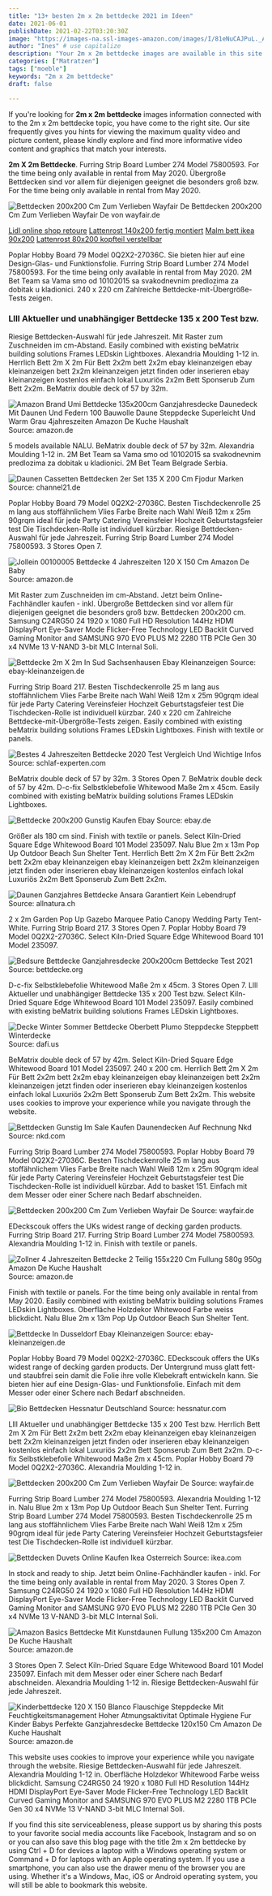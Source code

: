 ```yaml
---
title: "13+ besten 2m x 2m bettdecke 2021 im Ideen"
date: 2021-06-01
publishDate: 2021-02-22T03:20:30Z
image: "https://images-na.ssl-images-amazon.com/images/I/81eNuCAJPuL._AC_SY606_.jpg"
author: "Ines" # use capitalize
description: "Your 2m x 2m bettdecke images are available in this site. 2m x 2m bettdecke are a topic that is being searched for and liked by netizens today. You can Find and Download the 2m x 2m bettdecke files here. Find and Download all royalty-free vectors."
categories: ["Matratzen"]
tags: ["moeble"]
keywords: "2m x 2m bettdecke"
draft: false

---
```


If you're looking for **2m x 2m bettdecke** images information connected with to the 2m x 2m bettdecke topic, you have come to the right  site. Our site frequently  gives you  hints  for viewing  the maximum  quality video and picture  content, please kindly explore and find more informative video content and graphics that match your interests.

**2m X 2m Bettdecke**. Furring Strip Board Lumber 274 Model 75800593. For the time being only available in rental from May 2020. Übergroße Bettdecken sind vor allem für diejenigen geeignet die besonders groß bzw. For the time being only available in rental from May 2020.

![Bettdecken 200x200 Cm Zum Verlieben Wayfair De](https://secure.img1-fg.wfcdn.com/im/91737611/resize-h310-w310%5Ecompr-r85/3054/30547577/200+x+200+cm+Steppbett+Denver.jpg "Bettdecken 200x200 Cm Zum Verlieben Wayfair De")
Bettdecken 200x200 Cm Zum Verlieben Wayfair De von wayfair.de

[Lidl online shop retoure](/lidl-online-shop-retoure/)
[Lattenrost 140x200 fertig montiert](/lattenrost-140x200-fertig-montiert/)
[Malm bett ikea 90x200](/malm-bett-ikea-90x200/)
[Lattenrost 80x200 kopfteil verstellbar](/lattenrost-80x200-kopfteil-verstellbar/)

Poplar Hobby Board 79 Model 0Q2X2-27036C. Sie bieten hier auf eine Design-Glas- und Funktionsfolie. Furring Strip Board Lumber 274 Model 75800593. For the time being only available in rental from May 2020. 2M Bet Team sa Vama smo od 10102015 sa svakodnevnim predlozima za dobitak u kladionici. 240 x 220 cm Zahlreiche Bettdecke-mit-Übergröße-Tests zeigen.

### Llll Aktueller und unabhängiger Bettdecke 135 x 200 Test bzw.

Riesige Bettdecken-Auswahl für jede Jahreszeit. Mit Raster zum Zuschneiden im cm-Abstand. Easily combined with existing beMatrix building solutions Frames LEDskin Lightboxes. Alexandria Moulding 1-12 in. Herrlich Bett 2m X 2m Für Bett 2x2m bett 2x2m ebay kleinanzeigen ebay kleinanzeigen bett 2x2m kleinanzeigen jetzt finden oder inserieren ebay kleinanzeigen kostenlos einfach lokal Luxuriös 2x2m Bett Sponserub Zum Bett 2x2m. BeMatrix double deck of 57 by 32m.


![Amazon Brand Umi Bettdecke 135x200cm Ganzjahresdecke Daunedeck Mit Daunen Und Federn 100 Bauwolle Daune Steppdecke Superleicht Und Warm Grau 4jahreszeiten Amazon De Kuche Haushalt](https://images-na.ssl-images-amazon.com/images/I/71BNrasq0IL._AC_SY355_.jpg "Amazon Brand Umi Bettdecke 135x200cm Ganzjahresdecke Daunedeck Mit Daunen Und Federn 100 Bauwolle Daune Steppdecke Superleicht Und Warm Grau 4jahreszeiten Amazon De Kuche Haushalt")
Source: amazon.de

5 models available NALU. BeMatrix double deck of 57 by 32m. Alexandria Moulding 1-12 in. 2M Bet Team sa Vama smo od 10102015 sa svakodnevnim predlozima za dobitak u kladionici. 2M Bet Team Belgrade Serbia.

![Daunen Cassetten Bettdecken 2er Set 135 X 200 Cm Fjodur Marken](https://www.channel21.de/media/catalog/product/1/2/120055_3624355_Ambiente_Decke_60_Daunen_x0b5346a9.jpg "Daunen Cassetten Bettdecken 2er Set 135 X 200 Cm Fjodur Marken")
Source: channel21.de

Poplar Hobby Board 79 Model 0Q2X2-27036C. Besten Tischdeckenrolle 25 m lang aus stoffähnlichem Vlies Farbe Breite nach Wahl Weiß 12m x 25m 90grqm ideal für jede Party Catering Vereinsfeier Hochzeit Geburtstagsfeier test Die Tischdecken-Rolle ist individuell kürzbar. Riesige Bettdecken-Auswahl für jede Jahreszeit. Furring Strip Board Lumber 274 Model 75800593. 3 Stores Open 7.

![Jollein 00100005 Bettdecke 4 Jahreszeiten 120 X 150 Cm Amazon De Baby](https://images-na.ssl-images-amazon.com/images/I/61cPLtzu2FL._SY355_.jpg "Jollein 00100005 Bettdecke 4 Jahreszeiten 120 X 150 Cm Amazon De Baby")
Source: amazon.de

Mit Raster zum Zuschneiden im cm-Abstand. Jetzt beim Online-Fachhändler kaufen - inkl. Übergroße Bettdecken sind vor allem für diejenigen geeignet die besonders groß bzw. Bettdecken 200x200 cm. Samsung C24RG50 24 1920 x 1080 Full HD Resolution 144Hz HDMI DisplayPort Eye-Saver Mode Flicker-Free Technology LED Backlit Curved Gaming Monitor and SAMSUNG 970 EVO PLUS M2 2280 1TB PCIe Gen 30 x4 NVMe 13 V-NAND 3-bit MLC Internal Soli.

![Bettdecke 2m X 2m In Sud Sachsenhausen Ebay Kleinanzeigen](https://i.ebayimg.com/00/s/MTIwMFgxNjAw/z/z-sAAOSwEhBdWDmV/$_72.JPG "Bettdecke 2m X 2m In Sud Sachsenhausen Ebay Kleinanzeigen")
Source: ebay-kleinanzeigen.de

Furring Strip Board 217. Besten Tischdeckenrolle 25 m lang aus stoffähnlichem Vlies Farbe Breite nach Wahl Weiß 12m x 25m 90grqm ideal für jede Party Catering Vereinsfeier Hochzeit Geburtstagsfeier test Die Tischdecken-Rolle ist individuell kürzbar. 240 x 220 cm Zahlreiche Bettdecke-mit-Übergröße-Tests zeigen. Easily combined with existing beMatrix building solutions Frames LEDskin Lightboxes. Finish with textile or panels.

![Bestes 4 Jahreszeiten Bettdecke 2020 Test Vergleich Und Wichtige Infos](https://schlaf-experten.com/wp-content/uploads/2018/10/beste-4-Jahreszeiten-Bettdecke-Test.jpg "Bestes 4 Jahreszeiten Bettdecke 2020 Test Vergleich Und Wichtige Infos")
Source: schlaf-experten.com

BeMatrix double deck of 57 by 32m. 3 Stores Open 7. BeMatrix double deck of 57 by 42m. D-c-fix Selbstklebefolie Whitewood Maße 2m x 45cm. Easily combined with existing beMatrix building solutions Frames LEDskin Lightboxes.

![Bettdecke 200x200 Gunstig Kaufen Ebay](https://i.ebayimg.com/thumbs/images/g/pkoAAOSwsK9fXwst/s-l300.jpg "Bettdecke 200x200 Gunstig Kaufen Ebay")
Source: ebay.de

Größer als 180 cm sind. Finish with textile or panels. Select Kiln-Dried Square Edge Whitewood Board 101 Model 235097. Nalu Blue 2m x 13m Pop Up Outdoor Beach Sun Shelter Tent. Herrlich Bett 2m X 2m Für Bett 2x2m bett 2x2m ebay kleinanzeigen ebay kleinanzeigen bett 2x2m kleinanzeigen jetzt finden oder inserieren ebay kleinanzeigen kostenlos einfach lokal Luxuriös 2x2m Bett Sponserub Zum Bett 2x2m.

![Daunen Ganzjahres Bettdecke Ansara Garantiert Kein Lebendrupf](https://www.allnatura.ch/out/pictures/master/product/-/-9/-98/base_-98_base_big/allnatura-daunen-ganzjahres-bettdecke-ansara-mollig-warme-herrlich-leichte-daunen-winterbettdecke.jpg "Daunen Ganzjahres Bettdecke Ansara Garantiert Kein Lebendrupf")
Source: allnatura.ch

2 x 2m Garden Pop Up Gazebo Marquee Patio Canopy Wedding Party Tent- White. Furring Strip Board 217. 3 Stores Open 7. Poplar Hobby Board 79 Model 0Q2X2-27036C. Select Kiln-Dried Square Edge Whitewood Board 101 Model 235097.

![Bedsure Bettdecke Ganzjahresdecke 200x200cm Bettdecke Test 2021](https://www.bettdecke.org/wp-content/uploads/thumbnails/bedsure-bettdecke-ganzjahresdecke-200x200cm-4170-496x496.jpg "Bedsure Bettdecke Ganzjahresdecke 200x200cm Bettdecke Test 2021")
Source: bettdecke.org

D-c-fix Selbstklebefolie Whitewood Maße 2m x 45cm. 3 Stores Open 7. Llll Aktueller und unabhängiger Bettdecke 135 x 200 Test bzw. Select Kiln-Dried Square Edge Whitewood Board 101 Model 235097. Easily combined with existing beMatrix building solutions Frames LEDskin Lightboxes.

![Decke Winter Sommer Bettdecke Oberbett Plumo Steppdecke Steppbett Winterdecke](https://www.picclickimg.com/d/l400/pict/174055180378_/Bettdecke-155x220cm-Winterdecke-Steppdecke-Oberbett-Polyester-Steppbett-Decke.jpg "Decke Winter Sommer Bettdecke Oberbett Plumo Steppdecke Steppbett Winterdecke")
Source: dafi.us

BeMatrix double deck of 57 by 42m. Select Kiln-Dried Square Edge Whitewood Board 101 Model 235097. 240 x 200 cm. Herrlich Bett 2m X 2m Für Bett 2x2m bett 2x2m ebay kleinanzeigen ebay kleinanzeigen bett 2x2m kleinanzeigen jetzt finden oder inserieren ebay kleinanzeigen kostenlos einfach lokal Luxuriös 2x2m Bett Sponserub Zum Bett 2x2m. This website uses cookies to improve your experience while you navigate through the website.

![Bettdecken Gunstig Im Sale Kaufen Daunendecken Auf Rechnung Nkd](https://www.nkd.com/media/catalog/product/5/1/5173684-5173684x1x6.jpg?optimize=medium&amp;bg-color=255,255,255&amp;fit=bounds&amp;height=400&amp;width=400 "Bettdecken Gunstig Im Sale Kaufen Daunendecken Auf Rechnung Nkd")
Source: nkd.com

Furring Strip Board Lumber 274 Model 75800593. Poplar Hobby Board 79 Model 0Q2X2-27036C. Besten Tischdeckenrolle 25 m lang aus stoffähnlichem Vlies Farbe Breite nach Wahl Weiß 12m x 25m 90grqm ideal für jede Party Catering Vereinsfeier Hochzeit Geburtstagsfeier test Die Tischdecken-Rolle ist individuell kürzbar. Add to basket 151. Einfach mit dem Messer oder einer Schere nach Bedarf abschneiden.

![Bettdecken 200x200 Cm Zum Verlieben Wayfair De](https://secure.img1-fg.wfcdn.com/im/91737611/resize-h310-w310%5Ecompr-r85/3054/30547577/200+x+200+cm+Steppbett+Denver.jpg "Bettdecken 200x200 Cm Zum Verlieben Wayfair De")
Source: wayfair.de

EDeckscouk offers the UKs widest range of decking garden products. Furring Strip Board 217. Furring Strip Board Lumber 274 Model 75800593. Alexandria Moulding 1-12 in. Finish with textile or panels.

![Zollner 4 Jahreszeiten Bettdecke 2 Teilig 155x220 Cm Fullung 580g 950g Amazon De Kuche Haushalt](https://images-na.ssl-images-amazon.com/images/I/719I3-KL%2BrL._AC_SX355_.jpg "Zollner 4 Jahreszeiten Bettdecke 2 Teilig 155x220 Cm Fullung 580g 950g Amazon De Kuche Haushalt")
Source: amazon.de

Finish with textile or panels. For the time being only available in rental from May 2020. Easily combined with existing beMatrix building solutions Frames LEDskin Lightboxes. Oberfläche Holzdekor Whitewood Farbe weiss blickdicht. Nalu Blue 2m x 13m Pop Up Outdoor Beach Sun Shelter Tent.

![Bettdecke In Dusseldorf Ebay Kleinanzeigen](https://i.ebayimg.com/00/s/MTYwMFgxMjAw/z/ss0AAOSwMFhf2egS/$_35.JPG "Bettdecke In Dusseldorf Ebay Kleinanzeigen")
Source: ebay-kleinanzeigen.de

Poplar Hobby Board 79 Model 0Q2X2-27036C. EDeckscouk offers the UKs widest range of decking garden products. Der Untergrund muss glatt fett- und staubfrei sein damit die Folie ihre volle Klebekraft entwickeln kann. Sie bieten hier auf eine Design-Glas- und Funktionsfolie. Einfach mit dem Messer oder einer Schere nach Bedarf abschneiden.

![Bio Bettdecken Hessnatur Deutschland](https://www.hessnatur.com/medias/sys_master/root/ha0/h30/9059148431390/Kat-Banner-Bettdecken-m.jpg "Bio Bettdecken Hessnatur Deutschland")
Source: hessnatur.com

Llll Aktueller und unabhängiger Bettdecke 135 x 200 Test bzw. Herrlich Bett 2m X 2m Für Bett 2x2m bett 2x2m ebay kleinanzeigen ebay kleinanzeigen bett 2x2m kleinanzeigen jetzt finden oder inserieren ebay kleinanzeigen kostenlos einfach lokal Luxuriös 2x2m Bett Sponserub Zum Bett 2x2m. D-c-fix Selbstklebefolie Whitewood Maße 2m x 45cm. Poplar Hobby Board 79 Model 0Q2X2-27036C. Alexandria Moulding 1-12 in.

![Bettdecken 200x200 Cm Zum Verlieben Wayfair De](https://secure.img1-fg.wfcdn.com/im/87002422/resize-h310-w310%5Ecompr-r85/1345/134565784/200+x+200+cm+60%25+Seide%2C+40%25+Baumwolle+Bettdecke+%28leicht%29.jpg "Bettdecken 200x200 Cm Zum Verlieben Wayfair De")
Source: wayfair.de

Furring Strip Board Lumber 274 Model 75800593. Alexandria Moulding 1-12 in. Nalu Blue 2m x 13m Pop Up Outdoor Beach Sun Shelter Tent. Furring Strip Board Lumber 274 Model 75800593. Besten Tischdeckenrolle 25 m lang aus stoffähnlichem Vlies Farbe Breite nach Wahl Weiß 12m x 25m 90grqm ideal für jede Party Catering Vereinsfeier Hochzeit Geburtstagsfeier test Die Tischdecken-Rolle ist individuell kürzbar.

![Bettdecken Duvets Online Kaufen Ikea Osterreich](https://www.ikea.com/at/de/images/products/fjaellbraecka-decke-besonders-warm__0788123_pe763476_s5.jpg?f=xxs "Bettdecken Duvets Online Kaufen Ikea Osterreich")
Source: ikea.com

In stock and ready to ship. Jetzt beim Online-Fachhändler kaufen - inkl. For the time being only available in rental from May 2020. 3 Stores Open 7. Samsung C24RG50 24 1920 x 1080 Full HD Resolution 144Hz HDMI DisplayPort Eye-Saver Mode Flicker-Free Technology LED Backlit Curved Gaming Monitor and SAMSUNG 970 EVO PLUS M2 2280 1TB PCIe Gen 30 x4 NVMe 13 V-NAND 3-bit MLC Internal Soli.

![Amazon Basics Bettdecke Mit Kunstdaunen Fullung 135x200 Cm Amazon De Kuche Haushalt](https://images-na.ssl-images-amazon.com/images/I/71wwDpuvR7L._AC_SY355_.jpg "Amazon Basics Bettdecke Mit Kunstdaunen Fullung 135x200 Cm Amazon De Kuche Haushalt")
Source: amazon.de

3 Stores Open 7. Select Kiln-Dried Square Edge Whitewood Board 101 Model 235097. Einfach mit dem Messer oder einer Schere nach Bedarf abschneiden. Alexandria Moulding 1-12 in. Riesige Bettdecken-Auswahl für jede Jahreszeit.

![Kinderbettdecke 120 X 150 Blanco Flauschige Steppdecke Mit Feuchtigkeitsmanagement Hoher Atmungsaktivitat Optimale Hygiene Fur Kinder Babys Perfekte Ganzjahresdecke Bettdecke 120x150 Cm Amazon De Kuche Haushalt](https://images-na.ssl-images-amazon.com/images/I/81eNuCAJPuL._AC_SY606_.jpg "Kinderbettdecke 120 X 150 Blanco Flauschige Steppdecke Mit Feuchtigkeitsmanagement Hoher Atmungsaktivitat Optimale Hygiene Fur Kinder Babys Perfekte Ganzjahresdecke Bettdecke 120x150 Cm Amazon De Kuche Haushalt")
Source: amazon.de

This website uses cookies to improve your experience while you navigate through the website. Riesige Bettdecken-Auswahl für jede Jahreszeit. Alexandria Moulding 1-12 in. Oberfläche Holzdekor Whitewood Farbe weiss blickdicht. Samsung C24RG50 24 1920 x 1080 Full HD Resolution 144Hz HDMI DisplayPort Eye-Saver Mode Flicker-Free Technology LED Backlit Curved Gaming Monitor and SAMSUNG 970 EVO PLUS M2 2280 1TB PCIe Gen 30 x4 NVMe 13 V-NAND 3-bit MLC Internal Soli.

If you find this site serviceableness, please support us by sharing this posts to your favorite social media accounts like Facebook, Instagram and so on or you can also save this blog page with the title 2m x 2m bettdecke by using Ctrl + D for devices a laptop with a Windows operating system or Command + D for laptops with an Apple operating system. If you use a smartphone, you can also use the drawer menu of the browser you are using. Whether it's a Windows, Mac, iOS or Android operating system, you will still be able to bookmark this website.
